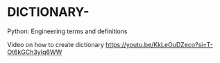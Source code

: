 # DICTIONARY-
Python: Engineering terms and definitions

Video on how to create dictionary 
https://youtu.be/KkLeOuDZeco?si=T-Ot6kGCh3yIq6WW
